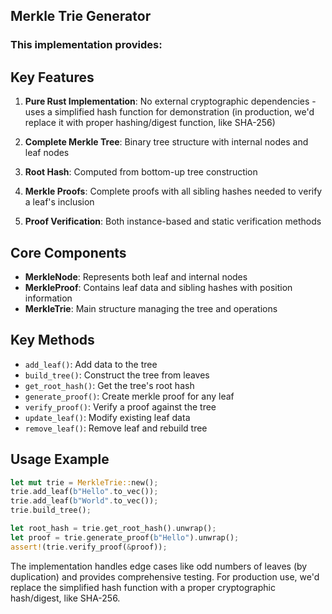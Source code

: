 ## Merkle Trie Generator

### This implementation provides:

## Key Features

1. **Pure Rust Implementation**: No external cryptographic dependencies - uses a simplified hash function for demonstration (in production, we'd replace it with proper hashing/digest function, like SHA-256)

2. **Complete Merkle Tree**: Binary tree structure with internal nodes and leaf nodes

3. **Root Hash**: Computed from bottom-up tree construction

4. **Merkle Proofs**: Complete proofs with all sibling hashes needed to verify a leaf's inclusion

5. **Proof Verification**: Both instance-based and static verification methods

## Core Components

- **MerkleNode**: Represents both leaf and internal nodes
- **MerkleProof**: Contains leaf data and sibling hashes with position information
- **MerkleTrie**: Main structure managing the tree and operations

## Key Methods

- `add_leaf()`: Add data to the tree
- `build_tree()`: Construct the tree from leaves
- `get_root_hash()`: Get the tree's root hash
- `generate_proof()`: Create merkle proof for any leaf
- `verify_proof()`: Verify a proof against the tree
- `update_leaf()`: Modify existing leaf data
- `remove_leaf()`: Remove leaf and rebuild tree

## Usage Example

```rust
let mut trie = MerkleTrie::new();
trie.add_leaf(b"Hello".to_vec());
trie.add_leaf(b"World".to_vec());
trie.build_tree();

let root_hash = trie.get_root_hash().unwrap();
let proof = trie.generate_proof(b"Hello").unwrap();
assert!(trie.verify_proof(&proof));
```

The implementation handles edge cases like odd numbers of leaves (by duplication) and provides comprehensive testing. For production use, we'd replace the simplified hash function with a proper cryptographic hash/digest, like SHA-256.
